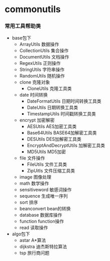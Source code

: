 # commonutils
### 常用工具帮助类
- base包下
   - ArrayUtils   数据操作
   - CollectionUtils 集合操作
   - DocumentUtils 文档操作
   - RegexUtils 正则操作
   - StringUtils 字符串操作
   - RandomUtils 随机操作
   - clone  克隆对象
      -  CloneUtils 克隆工具类
   - date   时间转换
      -  DateFormatUtils 日期时间转换工具类
      -  DateUtils 日期转换工具类
      -  TimestampUtils 时间戳转换工具类
   - encrypt 加密解密
     -  AESUtils AES加密工具类
     -  Base64Utils BASE64加解密工具类
     -  DESUtils DES加解密工具类
     -  EncryptAndDecryptUtils 加解密工具类
     -  MD5Utils MD5加密
   - file    文件操作
     -  FileUtils 文件工具类
     -  ZipUitls 文件压缩工具类
   - image   图像处理
   - math    数学操作
   - sensitiveword 敏感词操作
   - sequence   生成唯一序列
   - sort        排序
   - beanconvert  bean的转换
   - database     数据库操作
   - function     function操作
   - read          读取操作
- algo包下
   -  astar A*算法
   -  dijkstra 迪杰斯特拉算法
   -  tsp  旅行商问题
